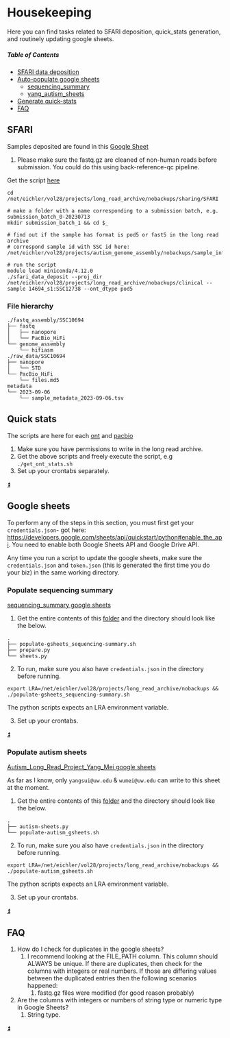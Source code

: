 # Housekeeping
Here you can find tasks related to SFARI deposition, quick_stats generation, and routinely updating google sheets.

##### Table of Contents
* [SFARI data deposition](#sfari)
* [Auto-populate google sheets](#google-sheets)
  * [sequencing_summary](#populate-sequencing-summary)
  * [yang_autism_sheets](#populate-autism-sheets)
* [Generate quick-stats](#quick-stats)
* [FAQ](#faq)

## SFARI
Samples deposited are found in this [Google Sheet](https://docs.google.com/spreadsheets/d/1NYBlpsY9rizPnUMT_qE1oHg8ZGnYocCaMk7CXciZqyk/edit#gid=1976820603)
1. Please make sure the fastq.gz are cleaned of non-human reads before submission. You could do this using back-reference-qc pipeline.

Get the script [here](housekeeping_scripts/sfari_data_deposit.py)
```shell
cd /net/eichler/vol28/projects/long_read_archive/nobackups/sharing/SFARI

# make a folder with a name corresponding to a submission batch, e.g. submission_batch_0-20230713
mkdir submission_batch_1 && cd $_

# find out if the sample has format is pod5 or fast5 in the long read archive
# correspond sample id with SSC id here: /net/eichler/vol28/projects/autism_genome_assembly/nobackups/sample_info.tab

# run the script
module load miniconda/4.12.0
./sfari_data_deposit --proj_dir /net/eichler/vol28/projects/long_read_archive/nobackups/clinical --sample 14694_s1:SSC12738 --ont_dtype pod5
```
### File hierarchy
```text
./fastq_assembly/SSC10694
├── fastq
│   ├── nanopore
│   └── PacBio_HiFi
└── genome_assembly
    └── hifiasm
./raw_data/SSC10694
├── nanopore
│   └── STD
└── PacBio_HiFi
    └── files.md5
metadata
└── 2023-09-06
    └── sample_metadata_2023-09-06.tsv
```

## Quick stats
The scripts are here for each [ont](housekeeping_scripts/get_ont_stats.sh) and [pacbio](housekeeping_scripts/get_pb_stats.sh)
1. Make sure you have permissions to write in the long read archive.
2. Get the above scripts and freely execute the script, e.g `./get_ont_stats.sh`
3. Set up your crontabs separately.

[:arrow_double_up:](#table-of-contents)

## Google sheets
To perform any of the steps in this section, you must first get your `credentials.json`- got here: https://developers.google.com/sheets/api/quickstart/python#enable_the_api. You need to enable both Google Sheets API and Google Drive API.

Any time you run a script to update the google sheets, make sure the `credentials.json` and `token.json` (this is generated the first time you do your biz) in the same working directory.

### Populate sequencing summary
[sequencing_summary google sheets](https://docs.google.com/spreadsheets/d/1zVep6eqqjfbRuvZyrpOQtYIZPCeyc2ywDwBS42BQHo8/edit#gid=0)
1. Get the entire contents of this [folder](housekeeping_scripts/gs-sequencing_summary) and the directory should look like the below.
```text
.
├── populate-gsheets_sequencing-summary.sh
├── prepare.py
└── sheets.py
```
2. To run, make sure you also have `credentials.json` in the directory before running.
```shell
export LRA=/net/eichler/vol28/projects/long_read_archive/nobackups && ./populate-gsheets_sequencing-summary.sh
```
The python scripts expects an LRA environment variable.

3. Set up your crontabs.

[:arrow_double_up:](#table-of-contents)

### Populate autism sheets
[Autism_Long_Read_Project_Yang_Mei google sheets](https://docs.google.com/spreadsheets/d/1NYBlpsY9rizPnUMT_qE1oHg8ZGnYocCaMk7CXciZqyk/edit#gid=1556958106)

As far as I know, only `yangsui@uw.edu` & `wumei@uw.edu` can write to this sheet at the moment.
1. Get the entire contents of this [folder](housekeeping_scripts/autism-sheets) and the directory should look like the below.
```text
.
├── autism-sheets.py
└── populate-autism_gsheets.sh
```
2. To run, make sure you also have `credentials.json` in the directory before running.
```shell
export LRA=/net/eichler/vol28/projects/long_read_archive/nobackups && ./populate-autism_gsheets.sh
```
The python scripts expects an LRA environment variable.

3. Set up your crontabs.

[:arrow_double_up:](#table-of-contents)

## FAQ
1. How do I check for duplicates in the google sheets?
   1. I recommend looking at the FILE_PATH column. This column should ALWAYS be unique. If there are duplicates, then check for the columns with integers or real numbers. If those are differing values between the duplicated entries then the following scenarios happened:
      1. fastq.gz files were modified (for good reason probably)
2. Are the columns with integers or numbers of string type or numeric type in Google Sheets?
   1. String type.

[:arrow_double_up:](#table-of-contents)
